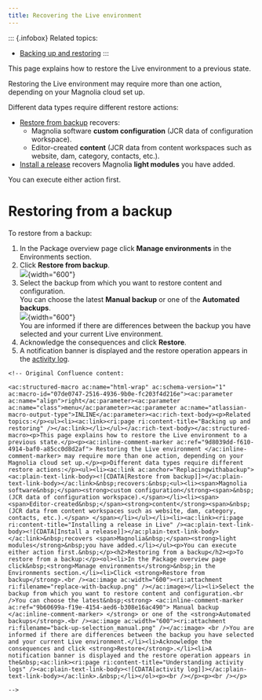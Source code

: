 ```yaml
---
title: Recovering the Live environment
---
```


::: {.infobox}
Related topics:

-   [Backing up and
    restoring](/Magnolia+Cloud/Managing+environments+using+the+Magnolia+cockpit/Backing+up+and+restoring)
:::

This page explains how to restore the Live environment to a previous
state.

Restoring the Live environment may require more than one action,
depending on your Magnolia cloud set up.

Different data types require different restore actions:

-   [Restore from backup](#Replacingwithabackup) recovers:
    -   Magnolia software **custom configuration** (JCR data of
        configuration workspace).
    -   Editor-created **content** (JCR data from content workspaces
        such as website, dam, category, contacts, etc.).
-   [Install a
    release](/Magnolia+Cloud/Installing+updates+using+the+Magnolia+cockpit/Installing+a+release+in+Live)
    recovers Magnolia **light modules** you have added.

You can execute either action first.

Restoring from a backup
=======================

To restore from a backup:

1.  In the Package overview page click **Manage environments** in the
    Environments section.
2.  Click **Restore from backup**.\
    ![](/assets/cloud/replace-with-backup.png){width="600"}
3.  Select the backup from which you want to restore content and
    configuration.\
    You can choose the latest **Manual backup** or one of the
    **Automated backups**.\
    ![](/assets/cloud/back-up-selection_manual.png){width="600"}\
    You are informed if there are differences between the backup you
    have selected and your current Live environment.
4.  Acknowledge the consequences and click **Restore**.
5.  A notification banner is displayed and the restore operation appears
    in the [activity
    log](/Magnolia+Cloud/Cockpit/Understanding+activity+logs).

```{=html}
<!-- Original Confluence content:

<ac:structured-macro ac:name="html-wrap" ac:schema-version="1" ac:macro-id="07de0747-2516-4936-9b0e-fc203f4d216e"><ac:parameter ac:name="align">right</ac:parameter><ac:parameter ac:name="class">menu</ac:parameter><ac:parameter ac:name="atlassian-macro-output-type">INLINE</ac:parameter><ac:rich-text-body><p>Related topics:</p><ul><li><ac:link><ri:page ri:content-title="Backing up and restoring" /></ac:link></li></ul></ac:rich-text-body></ac:structured-macro><p>This page explains how to restore the Live environment to a previous state.</p><p><ac:inline-comment-marker ac:ref="9d8039dd-f610-4914-baf0-a85cc0d8d2af"> Restoring the Live environment </ac:inline-comment-marker> may require more than one action, depending on your Magnolia cloud set up.</p><p>Different data types require different restore actions:</p><ul><li><ac:link ac:anchor="Replacingwithabackup"><ac:plain-text-link-body><![CDATA[Restore from backup]]></ac:plain-text-link-body></ac:link>&nbsp;recovers:&nbsp;<ul><li><span>Magnolia software&nbsp;</span><strong>custom configuration</strong><span>&nbsp;(JCR data of configuration workspace).</span></li><li><span> <span>Editor-created&nbsp;</span><strong>content</strong><span>&nbsp;(JCR data from content workspaces such as website, dam, category, contacts, etc.).</span> </span></li></ul></li><li><ac:link><ri:page ri:content-title="Installing a release in Live" /><ac:plain-text-link-body><![CDATA[Install a release]]></ac:plain-text-link-body></ac:link>&nbsp;recovers <span>Magnolia&nbsp;</span><strong>light modules</strong>&nbsp;you have added.</li></ul><p>You can execute either action first.&nbsp;</p><h2>Restoring from a backup</h2><p>To restore from a backup:</p><ol><li>In the Package overview page click&nbsp;<strong>Manage environments</strong>&nbsp;in the Environments section.</li><li>Click <strong>Restore from backup</strong>.<br /><ac:image ac:width="600"><ri:attachment ri:filename="replace-with-backup.png" /></ac:image></li><li>Select the backup from which you want to restore content and configuration.<br />You can choose the latest&nbsp;<strong> <ac:inline-comment-marker ac:ref="9b60699a-f19e-4154-aed6-b308e16ac490"> Manual backup </ac:inline-comment-marker> </strong> or one of the <strong>Automated backups</strong>.<br /><ac:image ac:width="600"><ri:attachment ri:filename="back-up-selection_manual.png" /></ac:image> <br />You are informed if there are differences between the backup you have selected and your current Live environment.</li><li>Acknowledge the consequences and click <strong>Restore</strong>.</li><li>A notification banner is displayed and the restore operation appears in the&nbsp;<ac:link><ri:page ri:content-title="Understanding activity logs" /><ac:plain-text-link-body><![CDATA[activity log]]></ac:plain-text-link-body></ac:link>.&nbsp;</li></ol><p><br /></p><p><br /></p>

-->
```
